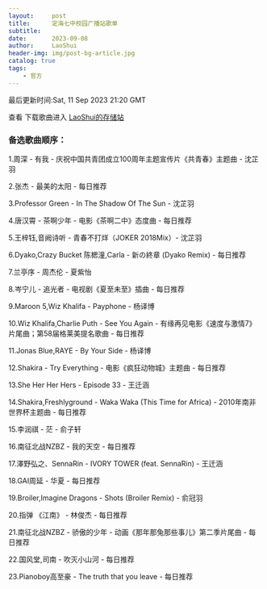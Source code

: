 ```yaml
---
layout:     post
title:      定海七中校园广播站歌单
subtitle:   
date:       2023-09-08
author:     LaoShui
header-img: img/post-bg-article.jpg
catalog: true
tags:
    - 官方
---
```


最后更新时间:Sat, 11 Sep 2023 21:20 GMT

查看 下载歌曲进入 [LaoShui的存储站](https://cloud.dh7zoj.top)

### 备选歌曲顺序：
1.周深 - 有我 - 庆祝中国共青团成立100周年主题宣传片《共青春》主题曲  - 沈芷羽

2.张杰 - 最美的太阳 - 每日推荐

3.Professor Green - In The Shadow Of The Sun - 沈芷羽

4.唐汉霄 - 茶啊少年 - 电影《茶啊二中》态度曲 - 每日推荐

5.王梓钰,音阙诗听 - 青春不打烊（JOKER 2018Mix）- 沈芷羽

6.Dyako,Crazy Bucket 陈楒潼,Carla - 新の終章 (Dyako Remix) - 每日推荐

7.兰亭序 - 周杰伦 - 夏紫怡

8.岑宁儿 - 追光者 - 电视剧《夏至未至》插曲 - 每日推荐

9.Maroon 5,Wiz Khalifa - Payphone - 杨译博

10.Wiz Khalifa,Charlie Puth - See You Again - 有缘再见电影《速度与激情7》片尾曲；第58届格莱美提名歌曲 - 每日推荐

11.Jonas Blue,RAYE - By Your Side - 杨译博

12.Shakira - Try Everything - 电影《疯狂动物城》主题曲 - 每日推荐

13.She Her Her Hers - Episode 33 - 王迁涵

14.Shakira,Freshlyground - Waka Waka (This Time for Africa) - 2010年南非世界杯主题曲 - 每日推荐

15.李润祺 - 茫 - 俞子轩

16.南征北战NZBZ - 我的天空 - 每日推荐

17.澤野弘之、SennaRin - IVORY TOWER (feat. SennaRin) - 王迁涵

18.GAI周延 - 华夏 - 每日推荐

19.Broiler,Imagine Dragons - Shots (Broiler Remix) - 俞冠羽

20.指弹 《江南》 - 林俊杰 - 每日推荐

21.南征北战NZBZ - 骄傲的少年 - 动画《那年那兔那些事儿》第二季片尾曲 - 每日推荐

22.国风堂,司南 - 吹灭小山河 - 每日推荐

23.Pianoboy高至豪 - The truth that you leave - 每日推荐

